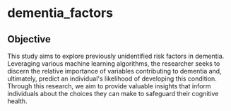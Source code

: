 # dementia_factors
## Objective
This study aims to explore previously unidentified risk factors in dementia. Leveraging various machine learning algorithms, the researcher seeks to discern the relative importance of variables contributing to dementia and, ultimately, predict an individual's likelihood of developing this condition. Through this research, we aim to provide valuable insights that inform individuals about the choices they can make to safeguard their cognitive health.
